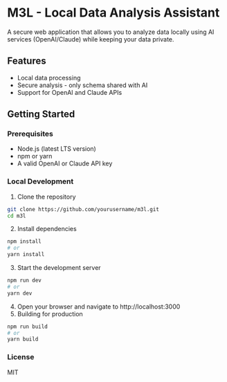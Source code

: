 # M3L - Local Data Analysis Assistant

A secure web application that allows you to analyze data locally using AI services (OpenAI/Claude) while keeping your data private.

## Features
- Local data processing
- Secure analysis - only schema shared with AI
- Support for OpenAI and Claude APIs

## Getting Started

### Prerequisites
- Node.js (latest LTS version)
- npm or yarn
- A valid OpenAI or Claude API key

### Local Development
1. Clone the repository
```bash
git clone https://github.com/yourusername/m3l.git
cd m3l
```
2. Install dependencies
```bash
npm install
# or
yarn install
```
3. Start the development server
```bash
npm run dev
# or
yarn dev
```
4. Open your browser and navigate to http://localhost:3000
5. Building for production
```bash
npm run build
# or
yarn build
```

### License
MIT